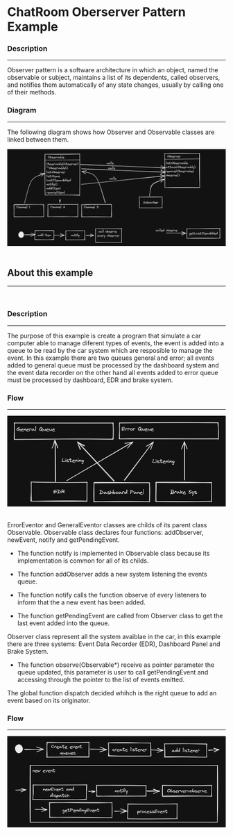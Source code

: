 # ChatRoom Oberserver Pattern Example

### Description
---
Observer pattern is a software architecture in which an object, named the observable or subject, maintains a list of its dependents, called observers, and notifies them automatically of any state changes, usually by calling one of their methods. 

### Diagram
---

The following diagram shows how Observer and Observable classes are linked between them.

<img src="https://github.com/gabridc/medium/blob/main/Patterns/Resources/Observer_Diagram.PNG" alt="Observer pattern diagram" title="Observer pattern diagram"><br><br>

## About this example
---
<br>

### Description
---
The purpose of this example is create a program that simulate a car computer able to manage diferent types of events, the event is added into a queue to be read by the car system which are resposible to manage the event. In this example there are two queues general and error; all events added to general queue must be processed by the dashboard system and the event data recorder on the other hand all events added to error queue must be processed by dashboard, EDR and brake system.

### Flow
---

<img src="https://github.com/gabridc/medium/blob/main/Patterns/Resources/Car_Queue_Listener.PNG" alt="Queues and systems" title="Queues and systems diagram"><br><br>


ErrorEventor and GeneralEventor classes are childs of its parent class Observable. Observable class declares four functions: addObserver, newEvent, notify and getPendingEvent. 

* The function notify is implemented in Observable class because its implementation is common for all of its childs.

* The function addObserver adds a new system listening the events queue.

* The function notify calls the function observe of every listeners to inform that the a new event has been added.

* The function getPendingEvent are called from Observer class to get the last event added into the queue.

Observer class represent all the system avaiblae in the car, in this example there are three systems: Event Data Recorder (EDR), Dashboard Panel and Brake System.

* The function observe(Observable*) receive as pointer parameter the queue updated, this parameter is user to call getPendingEvent and accessing through the pointer to the list of events emitted.

The global function dispatch decided whihch is the right queue to add an event based on its originator.

### Flow
---

<img src="https://github.com/gabridc/medium/blob/main/Patterns/Resources/Car_Flow.PNG" alt="Flow" title="Flow"><br><br>